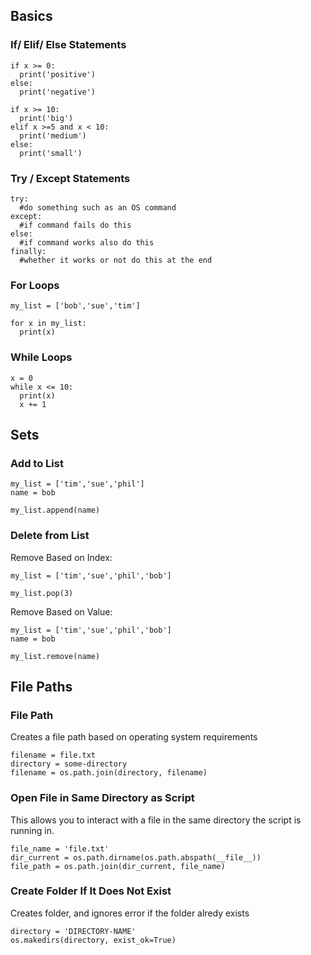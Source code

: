 ## Basics

### If/ Elif/ Else Statements

```
if x >= 0:
  print('positive')
else:
  print('negative')
```

```
if x >= 10:
  print('big')
elif x >=5 and x < 10:
  print('medium')
else:
  print('small')
```

### Try / Except Statements

```
try:
  #do something such as an OS command
except:
  #if command fails do this
else:
  #if command works also do this
finally:
  #whether it works or not do this at the end
```

### For Loops

```
my_list = ['bob','sue','tim']

for x in my_list:
  print(x)
```

### While Loops

```
x = 0
while x <= 10:
  print(x)
  x += 1
```

## Sets

### Add to List
```
my_list = ['tim','sue','phil']
name = bob

my_list.append(name)

```

### Delete from List


Remove Based on Index:
```
my_list = ['tim','sue','phil','bob']

my_list.pop(3)

```

Remove Based on Value:
```
my_list = ['tim','sue','phil','bob']
name = bob

my_list.remove(name)
```

## File Paths

### File Path
Creates a file path based on operating system requirements

```
filename = file.txt
directory = some-directory
filename = os.path.join(directory, filename)
```

### Open File in Same Directory as Script
This allows you to interact with a file in the same directory the script is running in.

```
file_name = 'file.txt'
dir_current = os.path.dirname(os.path.abspath(__file__))
file_path = os.path.join(dir_current, file_name)
```

### Create Folder If It Does Not Exist
Creates folder, and ignores error if the folder alredy exists

```
directory = 'DIRECTORY-NAME'
os.makedirs(directory, exist_ok=True)
```
